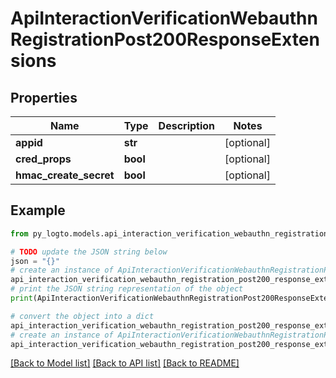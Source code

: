 # ApiInteractionVerificationWebauthnRegistrationPost200ResponseExtensions


## Properties

Name | Type | Description | Notes
------------ | ------------- | ------------- | -------------
**appid** | **str** |  | [optional] 
**cred_props** | **bool** |  | [optional] 
**hmac_create_secret** | **bool** |  | [optional] 

## Example

```python
from py_logto.models.api_interaction_verification_webauthn_registration_post200_response_extensions import ApiInteractionVerificationWebauthnRegistrationPost200ResponseExtensions

# TODO update the JSON string below
json = "{}"
# create an instance of ApiInteractionVerificationWebauthnRegistrationPost200ResponseExtensions from a JSON string
api_interaction_verification_webauthn_registration_post200_response_extensions_instance = ApiInteractionVerificationWebauthnRegistrationPost200ResponseExtensions.from_json(json)
# print the JSON string representation of the object
print(ApiInteractionVerificationWebauthnRegistrationPost200ResponseExtensions.to_json())

# convert the object into a dict
api_interaction_verification_webauthn_registration_post200_response_extensions_dict = api_interaction_verification_webauthn_registration_post200_response_extensions_instance.to_dict()
# create an instance of ApiInteractionVerificationWebauthnRegistrationPost200ResponseExtensions from a dict
api_interaction_verification_webauthn_registration_post200_response_extensions_from_dict = ApiInteractionVerificationWebauthnRegistrationPost200ResponseExtensions.from_dict(api_interaction_verification_webauthn_registration_post200_response_extensions_dict)
```
[[Back to Model list]](../README.md#documentation-for-models) [[Back to API list]](../README.md#documentation-for-api-endpoints) [[Back to README]](../README.md)



